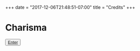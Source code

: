 +++
date = "2017-12-06T21:48:51-07:00"
title = "Credits"
+++

<div id="fullscreen-launch" class="center-page no-nav">
  <h1>Charisma</h1>
  <button><a href="/" target="_blank">Enter</a></button>
</div>